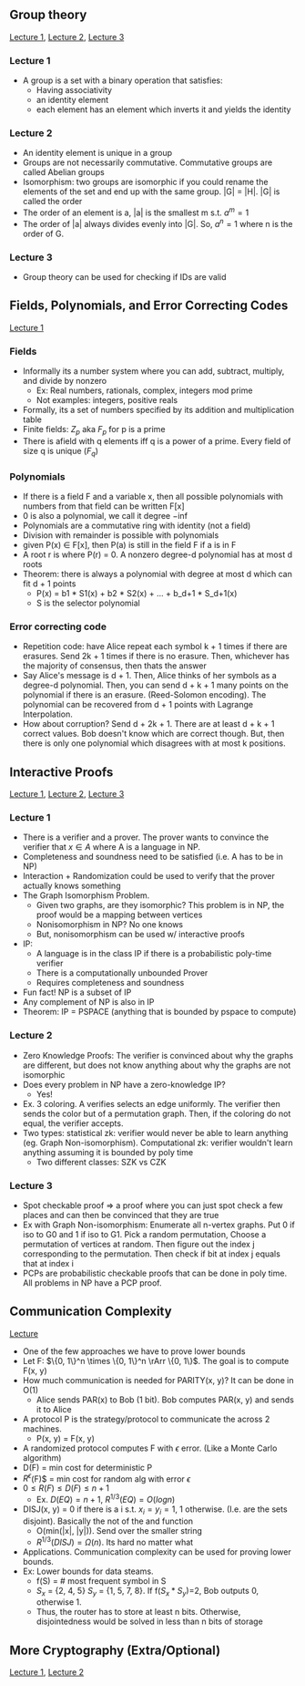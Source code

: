 ## Group theory
[Lecture 1](https://youtu.be/oe5Hj5WvaGE), [Lecture 2](https://youtu.be/Pf9u9Gkuimw), [Lecture 3](https://youtu.be/lzPAn4OLtlw)

### Lecture 1
- A group is a set with a binary operation that satisfies:
  -  Having associativity
  - an identity element
  - each element has an element which inverts it and yields the identity

### Lecture 2
- An identity element is unique in a group
- Groups are not necessarily commutative. Commutative groups are called Abelian groups
- Isomorphism: two groups are isomorphic if you could rename the elements of the set and end up with the same group. |G| = |H|. |G| is called the order
- The order of an element is a, |a| is the smallest m s.t. $a^m=1$
- The order of |a| always divides evenly into |G|. So, $a^n=1$ where n is the order of G.

### Lecture 3
- Group theory can be used for checking if IDs are valid

## Fields, Polynomials, and Error Correcting Codes
[Lecture 1](https://youtu.be/ehBY3chIYB4)

### Fields
- Informally its a number system where you can add, subtract, multiply, and divide by nonzero
  - Ex: Real numbers, rationals, complex, integers mod prime
  - Not examples: integers, positive reals
- Formally, its a set of numbers specified by its addition and multiplication table
- Finite fields: $Z_p$ aka $F_p$ for p is a prime
- There is afield with q elements iff q is a power of a prime. Every field of size q is unique ($F_q$)

### Polynomials
- If there is a field F and a variable x, then all possible polynomials with numbers from that field can be written F[x]
- 0 is also a polynomial, we call it degree $-\inf$
- Polynomials are a commutative ring with identity (not a field)
- Division with remainder is possible with polynomials
- given P(x) $\in$ F[x], then P(a) is still in the field F if a is in F
- A root r is where P(r) = 0. A nonzero degree-d polynomial has at most d roots
- Theorem: there is always a polynomial with degree at most d which can fit d + 1 points
  - P(x) = b1 * S1(x) + b2 * S2(x) + ... + b_d+1 * S_d+1(x)
  - S is the selector polynomial

### Error correcting code
- Repetition code: have Alice repeat each symbol k + 1 times if there are erasures. Send 2k + 1 times if there is no erasure. Then, whichever has the majority of consensus, then thats the answer
- Say Alice's message is d + 1. Then, Alice thinks of her symbols as a degree-d polynomial. Then, you can send d + k + 1 many points on the polynomial if there is an erasure. (Reed-Solomon encoding). The polynomial can be recovered from d + 1 points with Lagrange Interpolation.
- How about corruption? Send d + 2k + 1. There are at least d + k + 1 correct values. Bob doesn't know which are correct though. But, then there is only one polynomial which disagrees with at most k positions.

## Interactive Proofs
[Lecture 1](https://youtu.be/sSf4rHdNsRM), [Lecture 2](https://youtu.be/H-PVVIQHhok), [Lecture 3](https://youtu.be/yd3fNKYSfOY)

### Lecture 1
- There is a verifier and a prover. The prover wants to convince the verifier that $x \in A$ where A is a language in NP.
- Completeness and soundness need to be satisfied (i.e. A has to be in NP)
- Interaction + Randomization could be used to verify that the prover actually knows something
- The Graph Isomorphism Problem.
  - Given two graphs, are they isomorphic? This problem is in NP, the proof would be a mapping between vertices
  - Nonisomorphism in NP? No one knows
  - But, nonisomorphism can be used w/ interactive proofs
- IP:
  - A language is in the class IP if there is a probabilistic poly-time verifier
  - There is a computationally unbounded Prover
  - Requires completeness and soundness
- Fun fact! NP is a subset of IP
- Any complement of NP is also in IP
- Theorem: IP = PSPACE (anything that is bounded by pspace to compute)

### Lecture 2
- Zero Knowledge Proofs: The verifier is convinced about why the graphs are different, but does not know anything about why the graphs are not isomorphic
- Does every problem in NP have a zero-knowledge IP?
  - Yes!
- Ex. 3 coloring. A verifies selects an edge uniformly. The verifier then sends the color but of a permutation graph. Then, if the coloring do not equal, the verifier accepts.
- Two types: statistical zk: verifier would never be able to learn anything (eg. Graph Non-isomorphism). Computational zk: verifier wouldn't learn anything assuming it is bounded by poly time
  - Two different classes: SZK vs CZK

### Lecture 3
- Spot checkable proof => a proof where you can just spot check a few places and can then be convinced that they are true
- Ex with Graph Non-isomorphism: Enumerate all n-vertex graphs. Put 0 if iso to G0 and 1 if iso to G1. Pick a random permutation, Choose a permutation of vertices at random. Then figure out the index j corresponding to the permutation. Then check if bit at index j equals that at index i
- PCPs are probabilistic checkable proofs that can be done in poly time. All problems in NP have a PCP proof. 
<!-- TODO: want to look more into -->

## Communication Complexity
[Lecture](https://www.youtube.com/watch?v=-BVsdB3Q4PY)
- One of the few approaches we have to prove lower bounds
- Let F: $\{0, 1\}^n \times \{0, 1\}^n \rArr \{0, 1\}$. The goal is to compute F(x, y)
- How much communication is needed for PARITY(x, y)? It can be done in O(1)
  - Alice sends PAR(x) to Bob (1 bit). Bob computes PAR(x, y) and sends it to Alice
- A protocol P is the strategy/protocol to communicate the across 2 machines.
  - P(x, y) = F(x, y)
- A randomized protocol computes F with $\epsilon$ error. (Like a Monte Carlo algorithm)
- D(F) = min cost for deterministic P
- $R^\epsilon$(F)$ = min cost for random alg with error $\epsilon$ 
- $0 \leq R(F) \leq D(F) \leq n + 1$
  - Ex. $D(EQ) = n + 1$, $R^{1/3}(EQ) = O(log n)$
- DISJ(x, y) = 0 if there is a i s.t. $x_i=y_i=1$, 1 otherwise. (I.e. are the sets disjoint). Basically the not of the and function
  - O(min(|x|, |y|)). Send over the smaller string
  - $R^{1/3}(DISJ) = \Omega(n)$. Its hard no matter what
- Applications. Communication complexity can be used for proving lower bounds.
- Ex: Lower bounds for data steams. 
  - f(S) = # most frequent symbol in S
  - $S_x$ = {2, 4, 5} $S_y$ = {1, 5, 7, 8}. If f($S_x * S_y$)=2, Bob outputs 0, otherwise 1.
  - Thus, the router has to store at least n bits. Otherwise, disjointedness would be solved in less than n bits of storage

## More Cryptography (Extra/Optional)
[Lecture 1](https://youtu.be/OFA96lBOt64), [Lecture 2](https://youtu.be/S03W3RBePHY)